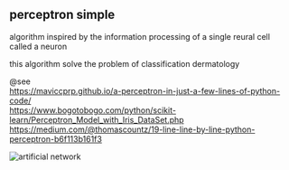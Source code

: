 
## perceptron simple

algorithm inspired by the information processing of a single reural cell called a neuron 

this algorithm solve the problem of classification dermatology

@see<br>
https://maviccprp.github.io/a-perceptron-in-just-a-few-lines-of-python-code/<br>
https://www.bogotobogo.com/python/scikit-learn/Perceptron_Model_with_Iris_DataSet.php<br>
https://medium.com/@thomascountz/19-line-line-by-line-python-perceptron-b6f113b161f3

![artificial network](https://upload.wikimedia.org/wikipedia/commons/6/60/ArtificialNeuronModel_english.png)